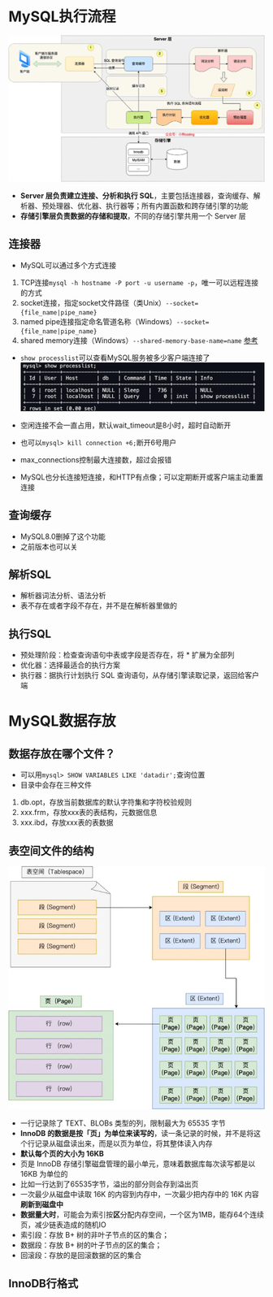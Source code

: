
# MySQL执行流程

![MySQL架构](MySQL架构.png)

- **Server 层负责建立连接、分析和执行 SQL**，主要包括连接器，查询缓存、解析器、预处理器、优化器、执行器等；所有内置函数和跨存储引擎的功能
- **存储引擎层负责数据的存储和提取**，不同的存储引擎共用一个 Server 层

## 连接器

- MySQL可以通过多个方式连接
1. TCP连接`mysql -h hostname -P port -u username -p`，唯一可以远程连接的方式
2. socket连接，指定socket文件路径（类Unix）`--socket={file_name|pipe_name}`
3. named pipe连接指定命名管道名称（Windows）`--socket={file_name|pipe_name}`
4. shared memory连接（Windows）`--shared-memory-base-name=name`
[参考](https://dev.mysql.com/doc/refman/8.0/en/connection-options.html#option_general_protocol)

- `show processlist`可以查看MySQL服务被多少客户端连接了
![查看客户端连接](查看客户端连接.png)

- 空闲连接不会一直占用，默认wait_timeout是8小时，超时自动断开
- 也可以`mysql> kill connection +6;`断开6号用户
- max_connections控制最大连接数，超过会报错
- MySQL也分长连接短连接，和HTTP有点像；可以定期断开或客户端主动重置连接

## 查询缓存

- MySQL8.0删掉了这个功能
- 之前版本也可以关

## 解析SQL

- 解析器词法分析、语法分析
- 表不存在或者字段不存在，并不是在解析器里做的

## 执行SQL

- 预处理阶段：检查查询语句中表或字段是否存在，将 \* 扩展为全部列
- 优化器：选择最适合的执行方案
- 执行器：据执行计划执行 SQL 查询语句，从存储引擎读取记录，返回给客户端


# MySQL数据存放

## 数据存放在哪个文件？

- 可以用`mysql> SHOW VARIABLES LIKE 'datadir';`查询位置
- 目录中会存在三种文件
1. db.opt，存放当前数据库的默认字符集和字符校验规则
2. xxx.frm，存放xxx表的表结构，元数据信息
3. xxx.ibd，存放xxx表的表数据

##  表空间文件的结构

![表空间文件结构](表空间文件结构.png)
- 一行记录除了 TEXT、BLOBs 类型的列，限制最大为 65535 字节
- **InnoDB 的数据是按「页」为单位来读写的**，读一条记录的时候，并不是将这个行记录从磁盘读出来，而是以页为单位，将其整体读入内存
- **默认每个页的大小为 16KB**
- 页是 InnoDB 存储引擎磁盘管理的最小单元，意味着数据库每次读写都是以 16KB 为单位的
- 比如一行达到了65535字节，溢出的部分则会存到溢出页
- 一次最少从磁盘中读取 16K 的内容到内存中，一次最少把内存中的 16K 内容**刷新到磁盘中**
- **数据量大时**，可能会为索引按**区**分配内存空间，一个区为1MB，能存64个连续页，减少链表造成的随机IO
- 索引段：存放 B+ 树的非叶子节点的区的集合；
- 数据段：存放 B+ 树的叶子节点的区的集合；
- 回滚段：存放的是回滚数据的区的集合

## InnoDB行格式


